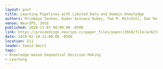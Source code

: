 ```yaml
---
layout: post
title: Learning Pipelines with Limited Data and Domain Knowledge
authors: Mrinmaya Sachan, Kumar Avinava Dubey, Tom M. Mitchell, Dan Roth, and Eric P. Xing
venue: NeurIPS, 2018
published: 2018-12-03 00:00:00 -0500
link: https://proceedings.neurips.cc/paper_files/paper/2018/file/ac627ab1ccbdb62ec96e702f07f6425b-Paper.pdf
date: 2019-02-18 12:00:00 -0500
location: G11
leader: Saeid Amiri
tags:
- Knowledge-based Sequential Decision Making
- Learning
---
```

